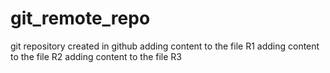 # git_remote_repo
git repository created in github
adding content to the file R1
adding content to the file R2
adding content to the file R3
